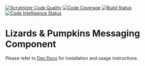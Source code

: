 [![Scrutinizer Code Quality](https://scrutinizer-ci.com/g/lizards-and-pumpkins/messaging/badges/quality-score.png?b=master)](https://scrutinizer-ci.com/g/lizards-and-pumpkins/messaging/?branch=master) [![Code Coverage](https://scrutinizer-ci.com/g/lizards-and-pumpkins/messaging/badges/coverage.png?b=master)](https://scrutinizer-ci.com/g/lizards-and-pumpkins/messaging/?branch=master) [![Build Status](https://scrutinizer-ci.com/g/lizards-and-pumpkins/messaging/badges/build.png?b=master)](https://scrutinizer-ci.com/g/lizards-and-pumpkins/messaging/build-status/master) [![Code Intelligence Status](https://scrutinizer-ci.com/g/lizards-and-pumpkins/messaging/badges/code-intelligence.svg?b=master)](https://scrutinizer-ci.com/code-intelligence)

# Lizards & Pumpkins Messaging Component

Please refer to [Dev Docs](http://lizardsandpumpkins.com/dev-docs/messaging/) for installation and usage instructions.
